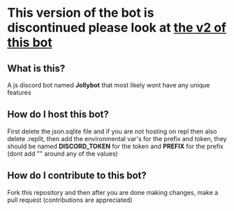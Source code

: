 # This version of the bot is discontinued please look at [the v2 of this bot](https://github.com/Jollycistaken/Jollybot-V2)

## What is this?
A js discord bot named **Jollybot** that most likely wont have any unique features
## How do I host this bot?
First delete the json.sqlite file and if you are not hosting on repl then also delete .replit, then add the environmental var's for the prefix and token, they should be named **DISCORD_TOKEN** for the token and **PREFIX** for the prefix (dont add "" around any of the values)
## How do I contribute to this bot?
Fork this repository and then after you are done making changes, make a pull request 
(contributions are appreciated)

